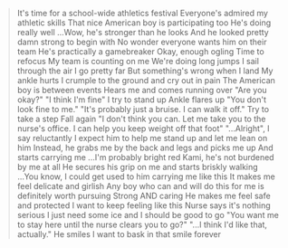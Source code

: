 >It's time for a school-wide athletics festival
>Everyone's admired my athletic skills
>That nice American boy is participating too
>He's doing really well
>...Wow, he's stronger than he looks
>And he looked pretty damn strong to begin with
>No wonder everyone wants him on their team
>He's practically a gamebreaker
>Okay, enough ogling
>Time to refocus
>My team is counting on me
>We're doing long jumps
>I sail through the air
>I go pretty far
>But something's wrong when I land
>My ankle hurts
>I crumple to the ground and cry out in pain
>The American boy is between events
>Hears me and comes running over
>"Are you okay?"
>"I think I'm fine"
>I try to stand up
>Ankle flares up
>"You don't look fine to me."
>"It's probably just a bruise. I can walk it off."
>Try to take a step
>Fall again
>"I don't think you can. Let me take you to the nurse's office. I can help you keep weight off that foot"
>"...Alright", I say reluctantly
>I expect him to help me stand up and let me lean on him
>Instead, he grabs me by the back and legs and picks me up
>And starts carrying me
>...I'm probably bright red
>Kami, he's not burdened by me at all
>He secures his grip on me and starts briskly walking
>...You know, I could get used to him carrying me like this
>It makes me feel delicate and girlish
>Any boy who can and will do this for me is definitely worth pursuing
>Strong AND caring
>He makes me feel safe and protected
>I want to keep feeling like this
>Nurse says it's nothing serious
>I just need some ice and I should be good to go
>"You want me to stay here until the nurse clears you to go?"
>"...I think I'd like that, actually."
>He smiles
>I want to bask in that smile forever
